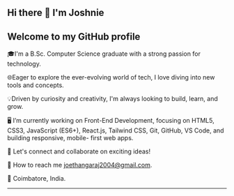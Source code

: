 ## Hi there 👋 I'm Joshnie
## Welcome to my GitHub profile
🎓I'm a B.Sc. Computer Science graduate with a strong passion for technology.<br>

🌐Eager to explore the ever-evolving world of tech, I love diving into new tools and concepts.<br>

💡Driven by curiosity and creativity, I'm always looking to build, learn, and grow.<br>

🖥️ I’m currently working on Front-End Development, focusing on HTML5, CSS3, JavaScript (ES6+), React.js, Tailwind CSS, Git, GitHub, VS Code, and building responsive, mobile-  first web apps.<br>

🚀 Let's connect and collaborate on exciting ideas!<br>

📧 How to reach me [joethangaraj2004@gmail.com](mailto:joethangaraj2004@gmail.com). <br>

📍 Coimbatore, India.

__________________________________________________________________________________________________________________________________________________________________________








